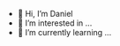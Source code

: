 - 👋 Hi, I’m Daniel
- 👀 I’m interested in ...
- 🌱 I’m currently learning ...

<!---
Daniel22872/Daniel22872 is a ✨ special ✨ repository because its `README.md` (this file) appears on your GitHub profile.
You can click the Preview link to take a look at your changes.
--->
